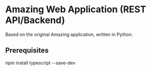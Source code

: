 # Amazing Web Application (REST API/Backend)

Based on the original Amazing application, written in Python.

## Prerequisites

npm install typescript --save-dev
